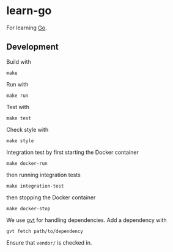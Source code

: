 # learn-go

For learning [Go](https://golang.org/).

## Development

Build with

    make

Run with

    make run

Test with

    make test

Check style with

    make style

Integration test by first starting the Docker container

    make docker-run

then running integration tests

    make integration-test

then stopping the Docker container

    make docker-stop

We use [gvt](https://github.com/FiloSottile/gvt) for handling dependencies.
Add a dependency with

    gvt fetch path/to/dependency

Ensure that `vendor/` is checked in.
